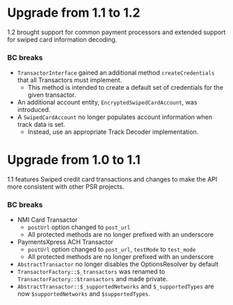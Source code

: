 # Upgrade from 1.1 to 1.2

1.2 brought support for common payment processors and extended support for swiped card information decoding.

### BC breaks
* `TransactorInterface` gained an additional method `createCredentials` that all Transactors must implement.
    * This method is intended to create a default set of credentials for the given transactor.
* An additional account entity, `EncryptedSwipedCardAccount`, was introduced.
* A `SwipedCardAccount` no longer populates account information when track data is set.
    * Instead, use an appropriate Track Decoder implementation.


# Upgrade from 1.0 to 1.1

1.1 features Swiped credit card transactions and changes to make the API more consistent with other PSR projects.

### BC breaks
* NMI Card Transactor
    * `postUrl` option changed to `post_url`
    * All protected methods are no longer prefixed with an underscore
* PaymentsXpress ACH Transactor
    * `postUrl` option changed to `post_url`, `testMode` to `test_mode`
    * All protected methods are no longer prefixed with an underscore
* `AbstractTransactor` no longer disables the OptionsResolver by default
* `TransactorFactory::$_transactors` was renamed to `TransactorFactory::$transactors` and made private.
* `AbstractTransactor::$_supportedNetworks` and `$_supportedTypes` are now `$supportedNetworks` and `$supportedTypes`.
